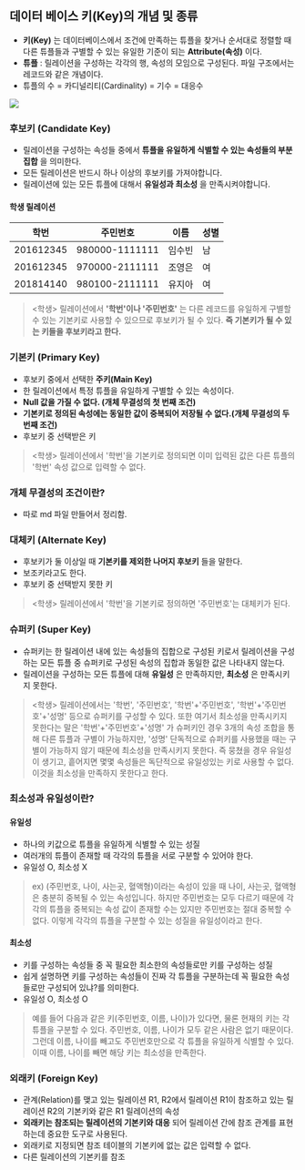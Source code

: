## 데이터 베이스 키(Key)의 개념 및 종류
- **키(Key)** 는 데이터베이스에서 조건에 만족하는 튜플을 찾거나 순서대로 정렬할 때 다른 튜플들과 구별할 수 있는 유일한 기준이 되는 **Attribute(속성)** 이다.
- **튜플** : 릴레이션을 구성하는 각각의 행, 속성의 모임으로 구성된다. 파일 구조에서는 레코드와 같은 개념이다.
- 튜플의 수 = 카디널리티(Cardinality) = 기수 = 대응수

![](https://velog.velcdn.com/images/cil05265/post/5a7fa8d3-7e40-41d0-8a92-b92cbdac935f/image.png)

### 후보키 (Candidate Key)
- 릴레이션을 구성하는 속성들 중에서 **튜플을 유일하게 식별할 수 있는 속성들의 부분집합** 을 의미한다.
- 모든 릴레이션은 반드시 하나 이상의 후보키를 가져야합니다.
- 릴레이션에 있는 모든 튜플에 대해서 **유일성과 최소성** 을 만족시켜야합니다.

#### 학생 릴레이션
|학번|주민번호|이름|성별|
|------|---|------|---|
|201612345|980000-1111111|임수빈|남|
|201612345|970000-2111111|조영은|여|
|201814140|980100-2111111|유지아|여|

> <학생> 릴레이션에서 **'학번'이나 '주민번호'** 는 다른 레코드를 유일하게 구별할 수 있는 기본키로 사용할 수 있으므로 후보키가 될 수 있다. **즉 기본키가 될 수 있는 키들을 후보키라고 한다.**

### 기본키 (Primary Key)
- 후보키 중에서 선택한 **주키(Main Key)**
- 한 릴레이션에서 특정 튜플을 유일하게 구별할 수 있는 속성이다.
- **Null 값을 가질 수 없다. (개체 무결성의 첫 번째 조건)**
- **기본키로 정의된 속성에는 동일한 값이 중복되어 저장될 수 없다.(개체 무결성의 두번째 조건)**
- 후보키 중 선택받은 키

> <학생> 릴레이션에서 '학번'을 기본키로 정의되면 이미 입력된 값은 다른 튜플의 '학번' 속성 값으로 입력할 수 없다.

### 개체 무결성의 조건이란?
- 따로 md 파일 만들어서 정리함.

### 대체키 (Alternate Key)
- 후보키가 둘 이상일 때 **기본키를 제외한 나머지 후보키** 들을 말한다.
- 보조키라고도 한다.
- 후보키 중 선택받지 못한 키

> <학생> 릴레이션에서 '학번'을 기본키로 정의하면 '주민번호'는 대체키가 된다.

### 슈퍼키 (Super Key)
- 슈퍼키는 한 릴레이션 내에 있는 속성들의 집합으로 구성된 키로서 릴레이션을 구성하는 모든 튜플 중 슈퍼키로 구성된 속성의 집합과 동일한 값은 나타내지 않는다.
- 릴레이션을 구성하는 모든 튜플에 대해 **유일성** 은 만족하지만, **최소성** 은 만족시키지 못한다.

> <학생> 릴레이션에서는 '학번', '주민번호', '학번'+'주민번호', '학번'+'주민번호'+'성명' 등으로 슈퍼키를 구성할 수 있다. 또한 여기서 최소성을 만족시키지 못한다는 말은 '학번'+'주민번호'+'성명' 가 슈퍼키인 경우 3개의 속성 조합을 통해 다른 튜플과 구별이 가능하지만, '성명' 단독적으로 슈퍼키를 사용했을 때는 구별이 가능하지 않기 때문에 최소성을 만족시키지 못한다. 즉 뭉쳤을 경우 유일성이 생기고, 흩어지면 몇몇 속성들은 독단적으로 유일성있는 키로 사용할 수 없다. 이것을 최소성을 만족하지 못한다고 한다.

### 최소성과 유일성이란?
#### 유일성
- 하나의 키값으로 튜플을 유일하게 식별할 수 있는 성질
- 여러개의 튜플이 존재할 때 각각의 튜플을 서로 구분할 수 있어야 한다. 
- 유일성 O, 최소성 X

> ex) (주민번호, 나이, 사는곳, 혈액형)이라는 속성이 있을 때 나이, 사는곳, 혈액형은 충분히 중복될 수 있는 속성입니다. 하지만 주민번호는 모두 다르기 때문에 각각의 튜플을 중복되는 속성 값이 존재할 수는 있지만 주민번호는 절대 중복할 수 없다. 이렇게 각각의 튜플을 구분할 수 있는 성질을 유일성이라고 한다.

#### 최소성
- 키를 구성하는 속성들 중 꼭 필요한 최소한의 속성들로만 키를 구성하는 성질
- 쉽게 설명하면 키를 구성하는 속성들이 진짜 각 튜플을 구분하는데 꼭 필요한 속성들로만 구성되어 있냐?를 의미한다.
- 유일성 O, 최소성 O

> 예를 들어 다음과 같은 키(주민번호, 이름, 나이)가 있다면, 물론 현재의 키는 각 튜플을 구분할 수 있다. 주민번호, 이름, 나이가 모두 같은 사람은 없기 때문이다. 그런데 이름, 나이를 빼고도 주민번호만으로 각 튜플을 유일하게 식별할 수 있다. 이때 이름, 나이를 빼면 해당 키는 최소성을 만족한다.

### 외래키 (Foreign Key)
- 관계(Relation)를 맺고 있는 릴레이션 R1, R2에서 릴레이션 R1이 참조하고 있는 릴레이션 R2의 기본키와 같은 R1 릴레이션의 속성
- **외래키는 참조되는 릴레이션의 기본키와 대응** 되어 릴레이션 간에 참조 관계를 표현하는데 중요한 도구로 사용된다.
- 외래키로 지정되면 참조 테이블의 기본키에 없는 값은 입력할 수 없다.
- 다른 릴레이션의 기본키를 참조
